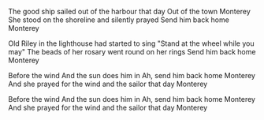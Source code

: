 The good ship sailed out of the harbour that day
Out of the town Monterey
She stood on the shoreline and silently prayed
Send him back home Monterey

Old Riley in the lighthouse had started to sing
"Stand at the wheel while you may"
The beads of her rosary went round on her rings
Send him back home Monterey

Before the wind
And the sun does him in
Ah, send him back home Monterey
And she prayed for the wind and the sailor that day
Monterey

Before the wind
And the sun does him in
Ah, send him back home Monterey
And she prayed for the wind and the sailor that day
Monterey
